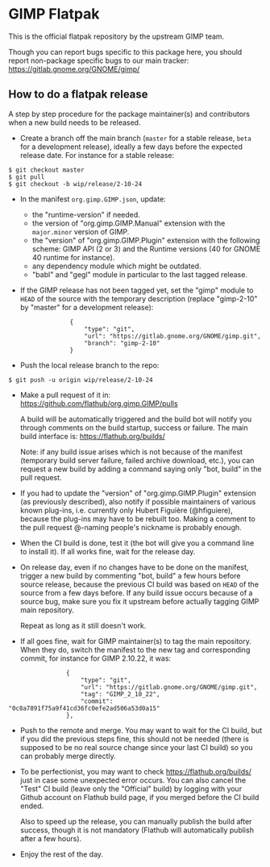 # GIMP Flatpak

This is the official flatpak repository by the upstream GIMP team.

Though you can report bugs specific to this package here, you should
report non-package specific bugs to our main tracker:
https://gitlab.gnome.org/GNOME/gimp/

## How to do a flatpak release

A step by step procedure for the package maintainer(s) and contributors
when a new build needs to be released.

* Create a branch off the main branch (`master` for a stable release,
  `beta` for a development release), ideally a few days before the
  expected release date. For instance for a stable release:

```
$ git checkout master
$ git pull
$ git checkout -b wip/release/2-10-24
```

* In the manifest `org.gimp.GIMP.json`, update:

  - the "runtime-version" if needed.
  - the version of "org.gimp.GIMP.Manual" extension with the
    `major.minor` version of GIMP.
  - the "version" of "org.gimp.GIMP.Plugin" extension with the following
    scheme: GIMP API (2 or 3) and the Runtime versions (40 for GNOME 40
    runtime for instance). 
  - any dependency module which might be outdated.
  - "babl" and "gegl" module in particular to the last tagged release.

* If the GIMP release has not been tagged yet, set the "gimp" module to
  `HEAD` of the source with the temporary description (replace
  "gimp-2-10" by "master" for a development release):

```
                 {
                     "type": "git",
                     "url": "https://gitlab.gnome.org/GNOME/gimp.git",
                     "branch": "gimp-2-10"
                 }
```

* Push the local release branch to the repo:

```
$ git push -u origin wip/release/2-10-24
```

* Make a pull request of it in: https://github.com/flathub/org.gimp.GIMP/pulls
  
  A build will be automatically triggered and the build bot will notify
  you through comments on the build startup, success or failure.
  The main build interface is: https://flathub.org/builds/

  Note: if any build issue arises which is not because of the manifest
  (temporary build server failure, failed archive download, etc.), you
  can request a new build by adding a command saying only "bot, build"
  in the pull request.

* If you had to update the "version" of "org.gimp.GIMP.Plugin" extension
  (as previously described), also notify if possible maintainers of
  various known plug-ins, i.e. currently only Hubert Figuière
  (@hfiguiere), because the plug-ins may have to be rebuilt too. Making
  a comment to the pull request @-naming people's nickname is probably
  enough.

* When the CI build is done, test it (the bot will give you a command
  line to install it). If all works fine, wait for the release day.

* On release day, even if no changes have to be done on the manifest,
  trigger a new build by commenting "bot, build" a few hours before
  source release, because the previous CI build was based on `HEAD` of
  the source from a few days before.
  If any build issue occurs because of a source bug, make sure you fix
  it upstream before actually tagging GIMP main repository.

  Repeat as long as it still doesn't work.

* If all goes fine, wait for GIMP maintainer(s) to tag the main
  repository. When they do, switch the manifest to the new tag and
  corresponding commit, for instance for GIMP 2.10.22, it was:

```
                {
                    "type": "git",
                    "url": "https://gitlab.gnome.org/GNOME/gimp.git",
                    "tag": "GIMP_2_10_22",
                    "commit": "0c8a7891f75a9f41cd36fc0efe2ad506a53d0a15"
                },
```

* Push to the remote and merge. You may want to wait for the CI build,
  but if you did the previous steps fine, this should not be needed
  (there is supposed to be no real source change since your last CI
  build) so you can probably merge directly.

* To be perfectionist, you may want to check https://flathub.org/builds/
  just in case some unexpected error occurs. You can also cancel the
  "Test" CI build (leave only the "Official" build) by logging with your
  Github account on Flathub build page, if you merged before the CI
  build ended.

  Also to speed up the release, you can manually publish the build after
  success, though it is not mandatory (Flathub will automatically
  publish after a few hours).

* Enjoy the rest of the day.
